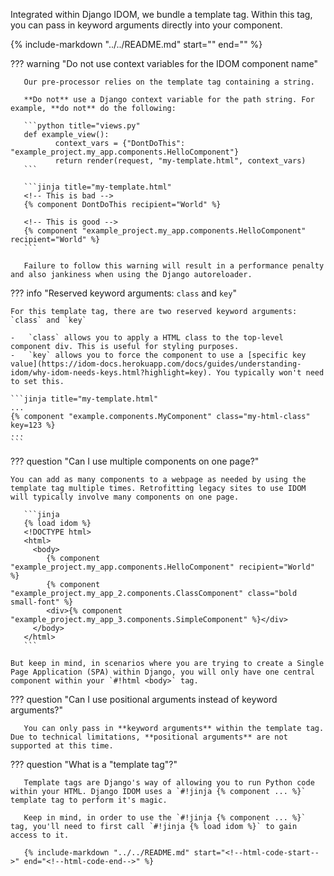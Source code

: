 Integrated within Django IDOM, we bundle a template tag. Within this tag, you can pass in keyword arguments directly into your component.

{% include-markdown "../../README.md" start="<!--html-code-start-->" end="<!--html-code-end-->" %}

<!--context-start-->

??? warning "Do not use context variables for the IDOM component name"

       Our pre-processor relies on the template tag containing a string.

       **Do not** use a Django context variable for the path string. For example, **do not** do the following:

       ```python title="views.py"
       def example_view():
              context_vars = {"DontDoThis": "example_project.my_app.components.HelloComponent"}
              return render(request, "my-template.html", context_vars)
       ```

       ```jinja title="my-template.html"
       <!-- This is bad -->
       {% component DontDoThis recipient="World" %}

       <!-- This is good -->
       {% component "example_project.my_app.components.HelloComponent" recipient="World" %}
       ```

       Failure to follow this warning will result in a performance penalty and also jankiness when using the Django autoreloader.

<!--context-end-->
<!--kwarg-start-->

??? info "Reserved keyword arguments: `class` and `key`"

    For this template tag, there are two reserved keyword arguments: `class` and `key`

    -   `class` allows you to apply a HTML class to the top-level component div. This is useful for styling purposes.
    -   `key` allows you to force the component to use a [specific key value](https://idom-docs.herokuapp.com/docs/guides/understanding-idom/why-idom-needs-keys.html?highlight=key). You typically won't need to set this.

    ```jinja title="my-template.html"
    ...
    {% component "example.components.MyComponent" class="my-html-class" key=123 %}
    ...
    ```

<!--kwarg-end-->
<!--multiple-components-start-->

??? question "Can I use multiple components on one page?"

    You can add as many components to a webpage as needed by using the template tag multiple times. Retrofitting legacy sites to use IDOM will typically involve many components on one page.

       ```jinja
       {% load idom %}
       <!DOCTYPE html>
       <html>
         <body>
            {% component "example_project.my_app.components.HelloComponent" recipient="World" %}
            {% component "example_project.my_app_2.components.ClassComponent" class="bold small-font" %}
            <div>{% component "example_project.my_app_3.components.SimpleComponent" %}</div>
         </body>
       </html>
       ```

    But keep in mind, in scenarios where you are trying to create a Single Page Application (SPA) within Django, you will only have one central component within your `#!html <body>` tag.

<!--multiple-components-end-->
<!--kwargs-start-->

??? question "Can I use positional arguments instead of keyword arguments?"

       You can only pass in **keyword arguments** within the template tag. Due to technical limitations, **positional arguments** are not supported at this time.

<!--kwargs-end-->
<!--tags-start-->

??? question "What is a "template tag"?"

       Template tags are Django's way of allowing you to run Python code within your HTML. Django IDOM uses a `#!jinja {% component ... %}` template tag to perform it's magic.

       Keep in mind, in order to use the `#!jinja {% component ... %}` tag, you'll need to first call `#!jinja {% load idom %}` to gain access to it.

       {% include-markdown "../../README.md" start="<!--html-code-start-->" end="<!--html-code-end-->" %}

<!--tags-end-->
